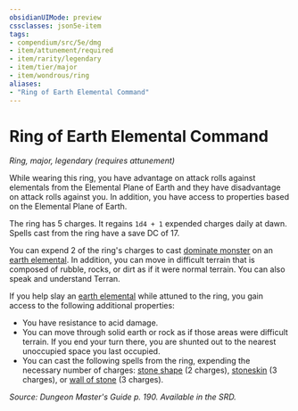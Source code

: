 ```yaml
---
obsidianUIMode: preview
cssclasses: json5e-item
tags:
- compendium/src/5e/dmg
- item/attunement/required
- item/rarity/legendary
- item/tier/major
- item/wondrous/ring
aliases: 
- "Ring of Earth Elemental Command"
---
```

# Ring of Earth Elemental Command
*Ring, major, legendary (requires attunement)*  


While wearing this ring, you have advantage on attack rolls against elementals from the Elemental Plane of Earth and they have disadvantage on attack rolls against you. In addition, you have access to properties based on the Elemental Plane of Earth.

The ring has 5 charges. It regains `1d4 + 1` expended charges daily at dawn. Spells cast from the ring have a save DC of 17.

You can expend 2 of the ring's charges to cast [dominate monster](5E2014官方资源/spells/dominate-monster.md) on an [earth elemental](5E2014官方资源/bestiary/elemental/earth-elemental.md). In addition, you can move in difficult terrain that is composed of rubble, rocks, or dirt as if it were normal terrain. You can also speak and understand Terran.

If you help slay an [earth elemental](5E2014官方资源/bestiary/elemental/earth-elemental.md) while attuned to the ring, you gain access to the following additional properties:

- You have resistance to acid damage.  
- You can move through solid earth or rock as if those areas were difficult terrain. If you end your turn there, you are shunted out to the nearest unoccupied space you last occupied.  
- You can cast the following spells from the ring, expending the necessary number of charges: [stone shape](5E2014官方资源/spells/stone-shape.md) (2 charges), [stoneskin](5E2014官方资源/spells/stoneskin.md) (3 charges), or [wall of stone](5E2014官方资源/spells/wall-of-stone.md) (3 charges).  

*Source: Dungeon Master's Guide p. 190. Available in the SRD.*